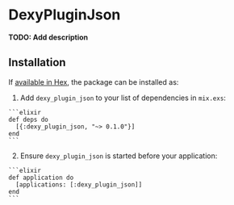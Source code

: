 # DexyPluginJson

**TODO: Add description**

## Installation

If [available in Hex](https://hex.pm/docs/publish), the package can be installed as:

  1. Add `dexy_plugin_json` to your list of dependencies in `mix.exs`:

    ```elixir
    def deps do
      [{:dexy_plugin_json, "~> 0.1.0"}]
    end
    ```

  2. Ensure `dexy_plugin_json` is started before your application:

    ```elixir
    def application do
      [applications: [:dexy_plugin_json]]
    end
    ```

